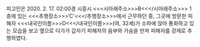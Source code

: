 피고인은 2020. 2. 17. 02:00경 시흥시 <<<시아래주소>>>B<<</시아래주소>>> 1층에 있는 <<<추행장소>>>‘C'<<</추행장소>>>에서 근무하던 중, 그곳에 방문한 피해자 <<<내국인이름>>>D<<</내국인이름>>>(여, 32세)가 소파에 앉아 통화하고 있는 모습을 보고 옆으로 다가가 갑자기 피해자의 음부와 가슴을 만져 피해자를 강제로 추행하였다.